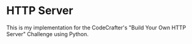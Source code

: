 # HTTP Server

This is my implementation for the CodeCrafter's "Build Your Own HTTP Server" Challenge using Python.

